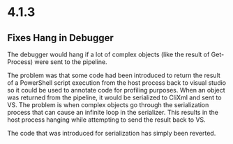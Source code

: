 # 4.1.3

## Fixes Hang in Debugger

The debugger would hang if a lot of complex objects \(like the result of Get-Process\) were sent to the pipeline.

The problem was that some code had been introduced to return the result of a PowerShell script execution from the host process back to visual studio so it could be used to annotate code for profiling purposes. When an object was returned from the pipeline, it would be serialized to CliXml and sent to VS. The problem is when complex objects go through the serialization process that can cause an infinite loop in the serializer. This results in the host process hanging while attempting to send the result back to VS.

The code that was introduced for serialization has simply been reverted.

